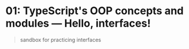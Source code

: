 # 01: TypeScript's OOP concepts and modules &mdash; Hello, interfaces!
> sandbox for practicing interfaces
